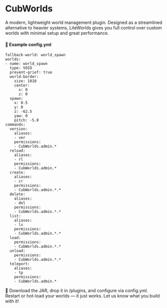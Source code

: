 # CubWorlds
A modern, lightweight world management plugin. Designed as a streamlined alternative to heavier systems, LiteWorlds gives you full control over custom worlds with minimal setup and great performance.

#### 🧾 Example config.yml
```
fallback-world: world_spawn
worlds:
- name: world_spawn
  type: VOID
  prevent-grief: true
  world-border:
    size: 1010
    center:
      x: 0
      z: 0
  spawn:
    x: 0.5
    y: 0
    z: -62.5
    yaw: 0
    pitch: -5.0
commands:
  version:
    aliases:
    - ver
    permissions:
    - CubWorlds.admin.*
  reload:
    aliases:
    - rl
    permissions:
    - CubWorlds.admin.*
  create:
    aliases:
    - cr
    permissions:
    - CubWorlds.admin.*.*
  delete:
    aliases:
    - del
    permissions:
    - CubWorlds.admin.*.*
  list:
    aliases:
    - ls
    permissions:
    - CubWorlds.admin.*.*
  load:
    permissions:
    - CubWorlds.admin.*.*
  unload:
    permissions:
    - CubWorlds.admin.*.*
  teleport:
    aliases:
    - tp
    permissions:
    - CubWorlds.admin.*
```

🔗 Download the JAR, drop it in /plugins, and configure via config.yml. Restart or hot-load your worlds — it just works. Let us know what you build with it!

